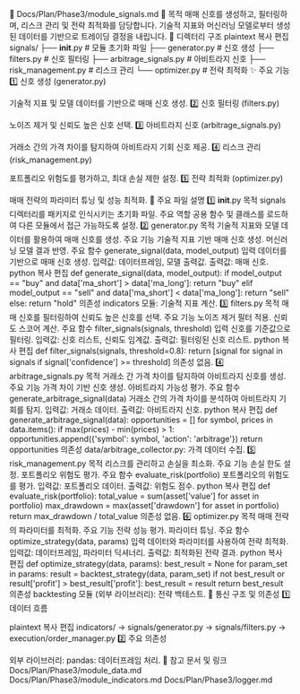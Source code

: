 📁 Docs/Plan/Phase3/module_signals.md
📌 목적
매매 신호를 생성하고, 필터링하며, 리스크 관리 및 전략 최적화를 담당합니다.
기술적 지표와 머신러닝 모델로부터 생성된 데이터를 기반으로 트레이딩 결정을 내립니다.
📁 디렉터리 구조
plaintext
복사
편집
signals/
├── __init__.py            # 모듈 초기화 파일
├── generator.py           # 신호 생성
├── filters.py             # 신호 필터링
├── arbitrage_signals.py   # 아비트라지 신호
├── risk_management.py     # 리스크 관리
└── optimizer.py           # 전략 최적화
✨ 주요 기능
1️⃣ 신호 생성 (generator.py)

기술적 지표 및 모델 데이터를 기반으로 매매 신호 생성.
2️⃣ 신호 필터링 (filters.py)

노이즈 제거 및 신뢰도 높은 신호 선택.
3️⃣ 아비트라지 신호 (arbitrage_signals.py)

거래소 간의 가격 차이를 탐지하여 아비트라지 기회 신호 제공.
4️⃣ 리스크 관리 (risk_management.py)

포트폴리오 위험도를 평가하고, 최대 손실 제한 설정.
5️⃣ 전략 최적화 (optimizer.py)

매매 전략의 파라미터 튜닝 및 성능 최적화.
📄 주요 파일 설명
1️⃣ __init__.py
목적
signals 디렉터리를 패키지로 인식시키는 초기화 파일.
주요 역할
공용 함수 및 클래스를 로드하여 다른 모듈에서 접근 가능하도록 설정.
2️⃣ generator.py
목적
기술적 지표와 모델 데이터를 활용하여 매매 신호를 생성.
주요 기능
기술적 지표 기반 매매 신호 생성.
머신러닝 모델 결과 반영.
주요 함수
generate_signal(data, model_output)
입력 데이터를 기반으로 매매 신호 생성.
입력값: 데이터프레임, 모델 출력값.
출력값: 매매 신호.
python
복사
편집
def generate_signal(data, model_output):
    if model_output == "buy" and data['ma_short'] > data['ma_long']:
        return "buy"
    elif model_output == "sell" and data['ma_short'] < data['ma_long']:
        return "sell"
    else:
        return "hold"
의존성
indicators 모듈: 기술적 지표 계산.
3️⃣ filters.py
목적
매매 신호를 필터링하여 신뢰도 높은 신호를 선택.
주요 기능
노이즈 제거 필터 적용.
신뢰도 스코어 계산.
주요 함수
filter_signals(signals, threshold)
입력 신호를 기준값으로 필터링.
입력값: 신호 리스트, 신뢰도 임계값.
출력값: 필터링된 신호 리스트.
python
복사
편집
def filter_signals(signals, threshold=0.8):
    return [signal for signal in signals if signal['confidence'] >= threshold]
의존성
없음.
4️⃣ arbitrage_signals.py
목적
거래소 간 가격 차이를 탐지하여 아비트라지 신호를 생성.
주요 기능
가격 차이 기반 신호 생성.
아비트라지 가능성 평가.
주요 함수
generate_arbitrage_signal(data)
거래소 간의 가격 차이를 분석하여 아비트라지 기회를 탐지.
입력값: 거래소 데이터.
출력값: 아비트라지 신호.
python
복사
편집
def generate_arbitrage_signal(data):
    opportunities = []
    for symbol, prices in data.items():
        if max(prices) - min(prices) > 1:
            opportunities.append({'symbol': symbol, 'action': 'arbitrage'})
    return opportunities
의존성
data/arbitrage_collector.py: 가격 데이터 수집.
5️⃣ risk_management.py
목적
리스크를 관리하고 손실을 최소화.
주요 기능
손실 한도 설정.
포트폴리오 위험도 평가.
주요 함수
evaluate_risk(portfolio)
포트폴리오의 위험도를 평가.
입력값: 포트폴리오 데이터.
출력값: 위험도 점수.
python
복사
편집
def evaluate_risk(portfolio):
    total_value = sum(asset['value'] for asset in portfolio)
    max_drawdown = max(asset['drawdown'] for asset in portfolio)
    return max_drawdown / total_value
의존성
없음.
6️⃣ optimizer.py
목적
매매 전략의 파라미터를 최적화.
주요 기능
전략 성능 평가.
파라미터 튜닝.
주요 함수
optimize_strategy(data, params)
입력 데이터와 파라미터를 사용하여 전략 최적화.
입력값: 데이터프레임, 파라미터 딕셔너리.
출력값: 최적화된 전략 결과.
python
복사
편집
def optimize_strategy(data, params):
    best_result = None
    for param_set in params:
        result = backtest_strategy(data, param_set)
        if not best_result or result['profit'] > best_result['profit']:
            best_result = result
    return best_result
의존성
backtesting 모듈 (외부 라이브러리): 전략 백테스트.
🔗 통신 구조 및 의존성
1️⃣ 데이터 흐름

plaintext
복사
편집
indicators/ → signals/generator.py → signals/filters.py → execution/order_manager.py
2️⃣ 주요 의존성

외부 라이브러리:
pandas: 데이터프레임 처리.
📘 참고 문서 및 링크
Docs/Plan/Phase3/module_data.md
Docs/Plan/Phase3/module_indicators.md
Docs/Plan/Phase3/logger.md
